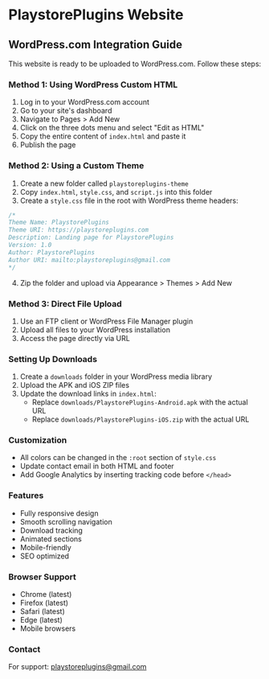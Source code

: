 # PlaystorePlugins Website

## WordPress.com Integration Guide

This website is ready to be uploaded to WordPress.com. Follow these steps:

### Method 1: Using WordPress Custom HTML

1. Log in to your WordPress.com account
2. Go to your site's dashboard
3. Navigate to Pages > Add New
4. Click on the three dots menu and select "Edit as HTML"
5. Copy the entire content of `index.html` and paste it
6. Publish the page

### Method 2: Using a Custom Theme

1. Create a new folder called `playstoreplugins-theme`
2. Copy `index.html`, `style.css`, and `script.js` into this folder
3. Create a `style.css` file in the root with WordPress theme headers:

```css
/*
Theme Name: PlaystorePlugins
Theme URI: https://playstoreplugins.com
Description: Landing page for PlaystorePlugins
Version: 1.0
Author: PlaystorePlugins
Author URI: mailto:playstoreplugins@gmail.com
*/
```

4. Zip the folder and upload via Appearance > Themes > Add New

### Method 3: Direct File Upload

1. Use an FTP client or WordPress File Manager plugin
2. Upload all files to your WordPress installation
3. Access the page directly via URL

### Setting Up Downloads

1. Create a `downloads` folder in your WordPress media library
2. Upload the APK and iOS ZIP files
3. Update the download links in `index.html`:
   - Replace `downloads/PlaystorePlugins-Android.apk` with the actual URL
   - Replace `downloads/PlaystorePlugins-iOS.zip` with the actual URL

### Customization

- All colors can be changed in the `:root` section of `style.css`
- Update contact email in both HTML and footer
- Add Google Analytics by inserting tracking code before `</head>`

### Features

- Fully responsive design
- Smooth scrolling navigation
- Download tracking
- Animated sections
- Mobile-friendly
- SEO optimized

### Browser Support

- Chrome (latest)
- Firefox (latest)
- Safari (latest)
- Edge (latest)
- Mobile browsers

### Contact

For support: playstoreplugins@gmail.com
